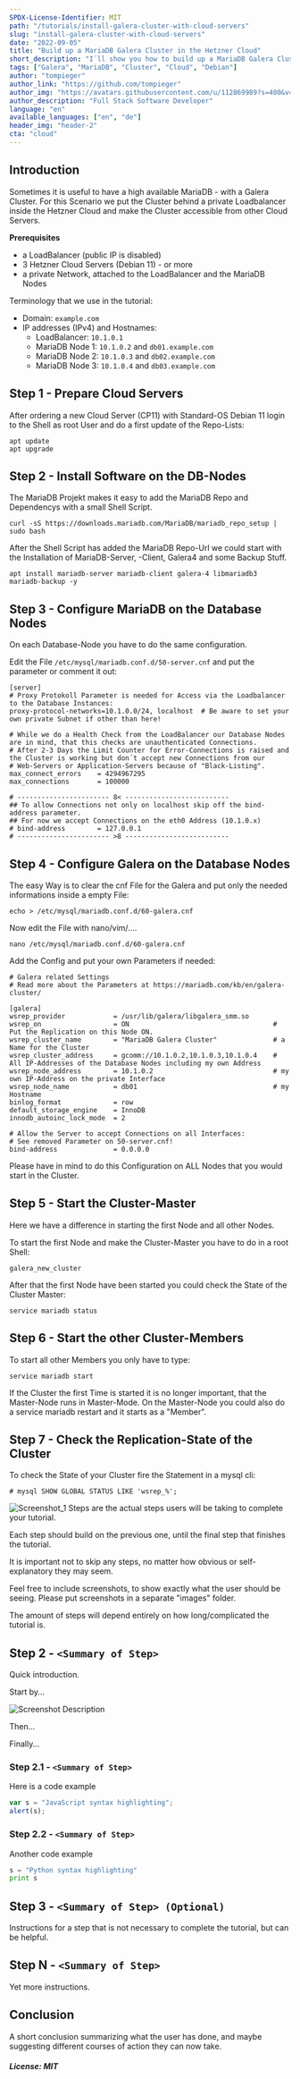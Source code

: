 ```yaml
---
SPDX-License-Identifier: MIT
path: "/tutorials/install-galera-cluster-with-cloud-servers"
slug: "install-galera-cluster-with-cloud-servers"
date: "2022-09-05"
title: "Build up a MariaDB Galera Cluster in the Hetzner Cloud"
short_description: "I´ll show you how to build up a MariaDB Galera Cluster on Debain 11 inside of the Hetzner Cloud with a LoadBalancer in front of."
tags: ["Galera", "MariaDB", "Cluster", "Cloud", "Debian"]
author: "tompieger"
author_link: "https://github.com/tompieger"
author_img: "https://avatars.githubusercontent.com/u/112869989?s=400&v=4"
author_description: "Full Stack Software Developer"
language: "en"
available_languages: ["en", "de"]
header_img: "header-2"
cta: "cloud"
---
```


## Introduction

Sometimes it is useful to have a high available MariaDB - with a Galera Cluster. For this Scenario we put the Cluster behind a private Loadbalancer inside the Hetzner Cloud and make the Cluster accessible from other Cloud Servers.

**Prerequisites**

- a LoadBalancer (public IP is disabled)
- 3 Hetzner Cloud Servers (Debian 11) - or more
- a private Network, attached to the LoadBalancer and the MariaDB Nodes

Terminology that we use in the tutorial:

* Domain: `example.com`
* IP addresses (IPv4) and Hostnames:
   * LoadBalancer: `10.1.0.1`
   * MariaDB Node 1: `10.1.0.2` and `db01.example.com`
   * MariaDB Node 2: `10.1.0.3` and `db02.example.com`
   * MariaDB Node 3: `10.1.0.4` and `db03.example.com`


## Step 1 - Prepare Cloud Servers

After ordering a new Cloud Server (CP11) with Standard-OS Debian 11 login to the Shell as root User and do a first update of the Repo-Lists:
```shell
apt update
apt upgrade
```


## Step 2 - Install Software on the DB-Nodes

The MariaDB Projekt makes it easy to add the MariaDB Repo and Dependencys with a small Shell Script.
```shell
curl -sS https://downloads.mariadb.com/MariaDB/mariadb_repo_setup | sudo bash
```

After the Shell Script has added the MariaDB Repo-Url we could start with the Installation of MariaDB-Server, -Client, Galera4 and some Backup Stuff.
```shell
apt install mariadb-server mariadb-client galera-4 libmariadb3 mariadb-backup -y
```


## Step 3 - Configure MariaDB on the Database Nodes
On each Database-Node you have to do the same configuration.

Edit the File `/etc/mysql/mariadb.conf.d/50-server.cnf` and put the parameter or comment it out:
```shell
[server]
# Proxy Protokoll Parameter is needed for Access via the Loadbalancer to the Database Instances:
proxy-protocol-networks=10.1.0.0/24, localhost  # Be aware to set your own private Subnet if other than here!

# While we do a Health Check from the LoadBalancer our Database Nodes are in mind, that this checks are unauthenticated Connections.
# After 2-3 Days the Limit Counter for Error-Connections is raised and the Cluster is working but don´t accept new Connections from our 
# Web-Servers or Application-Servers because of "Black-Listing".
max_connect_errors    = 4294967295
max_connections       = 100000

# ----------------------- 8< --------------------------
## To allow Connections not only on localhost skip off the bind-address parameter.
## For now we accept Connections on the eth0 Address (10.1.0.x)
# bind-address        = 127.0.0.1
# ----------------------- >8 --------------------------
```


## Step 4 - Configure Galera on the Database Nodes
The easy Way is to clear the cnf File for the Galera and put only the needed informations inside a empty File:
```shell
echo > /etc/mysql/mariadb.conf.d/60-galera.cnf
```

Now edit the File with nano/vim/....
```shell
nano /etc/mysql/mariadb.conf.d/60-galera.cnf
```

Add the Config and put your own Parameters if needed:
```
# Galera related Settings
# Read more about the Parameters at https://mariadb.com/kb/en/galera-cluster/

[galera]
wsrep_provider            = /usr/lib/galera/libgalera_smm.so
wsrep_on                  = ON                                    # Put the Replication on this Node ON.
wsrep_cluster_name        = "MariaDB Galera Cluster"              # a Name for the Cluster
wsrep_cluster_address     = gcomm://10.1.0.2,10.1.0.3,10.1.0.4    # All IP-Addresses of the Database Nodes including my own Address
wsrep_node_address        = 10.1.0.2                              # my own IP-Address on the private Interface
wsrep_node_name           = db01                                  # my Hostname
binlog_format             = row
default_storage_engine    = InnoDB
innodb_autoinc_lock_mode  = 2

# Allow the Server to accept Connections on all Interfaces:
# See removed Parameter on 50-server.cnf!
bind-address              = 0.0.0.0
```
Please have in mind to do this Configuration on ALL Nodes that you would start in the Cluster.


## Step 5 - Start the Cluster-Master
Here we have a difference in starting the first Node and all other Nodes.

To start the first Node and make the Cluster-Master you have to do in a root Shell:
```shell
galera_new_cluster
```

After that the first Node have been started you could check the State of the Cluster Master:
```shell
service mariadb status
```


## Step 6 - Start the other Cluster-Members
To start all other Members you only have to type:
```shell
service mariadb start
```

If the Cluster the first Time is started it is no longer important, that the Master-Node runs in Master-Mode. 
On the Master-Node you could also do a service mariadb restart and it starts as a "Member". 


## Step 7 - Check the Replication-State of the Cluster
To check the State of your Cluster fire the Statement in a mysql cli:
```shell
# mysql SHOW GLOBAL STATUS LIKE 'wsrep_%';
```



![Screenshot_1](images/Screenshot_2.png)
Steps are the actual steps users will be taking to complete your tutorial.

Each step should build on the previous one, until the final step that finishes the tutorial.

It is important not to skip any steps, no matter how obvious or self-explanatory they may seem.

Feel free to include screenshots, to show exactly what the user should be seeing. Please put screenshots in a separate "images" folder.

The amount of steps will depend entirely on how long/complicated the tutorial is.

## Step 2 - `<Summary of Step>`

Quick introduction.

Start by...

![Screenshot Description](images/screenshot_description.png)

Then...

Finally...

### Step 2.1 - `<Summary of Step>`

Here is a code example

```javascript
var s = "JavaScript syntax highlighting";
alert(s);
```

### Step 2.2 - `<Summary of Step>`

Another code example

```python
s = "Python syntax highlighting"
print s
```

## Step 3 - `<Summary of Step> (Optional)`

Instructions for a step that is not necessary to complete the tutorial, but can be helpful.

## Step N - `<Summary of Step>`

Yet more instructions.

## Conclusion

A short conclusion summarizing what the user has done, and maybe suggesting different courses of action they can now take.

##### License: MIT

<!--

Contributor's Certificate of Origin

By making a contribution to this project, I certify that:

(a) The contribution was created in whole or in part by me and I have
    the right to submit it under the license indicated in the file; or

(b) The contribution is based upon previous work that, to the best of my
    knowledge, is covered under an appropriate license and I have the
    right under that license to submit that work with modifications,
    whether created in whole or in part by me, under the same license
    (unless I am permitted to submit under a different license), as
    indicated in the file; or

(c) The contribution was provided directly to me by some other person
    who certified (a), (b) or (c) and I have not modified it.

(d) I understand and agree that this project and the contribution are
    public and that a record of the contribution (including all personal
    information I submit with it, including my sign-off) is maintained
    indefinitely and may be redistributed consistent with this project
    or the license(s) involved.

Signed-off-by: [submitter's name and email address here]

-->
